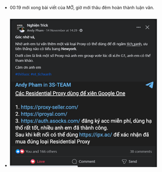 - 00:19 mới xong bài viết của MỞ, giờ mới thâu đêm hoàn thành luận văn.
- ![image.png](../assets/image_1700068771821_0.png)
	-